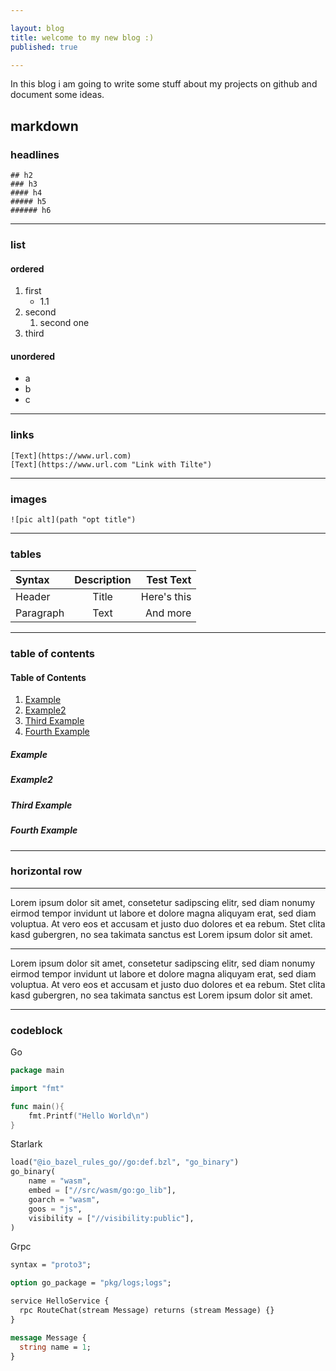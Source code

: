 ```yaml
---

layout: blog
title: welcome to my new blog :)
published: true

---
```


In this blog i am going to write some stuff about my projects on github
and document some ideas.

## markdown

### headlines

```
## h2
### h3
#### h4
##### h5
###### h6
```

---

### list

#### ordered

1. first
    * 1.1
2. second
    1. second one
3. third


#### unordered

* a
* b
* c

---

### links

```
[Text](https://www.url.com)
[Text](https://www.url.com "Link with Tilte")
```

---

### images

```
![pic alt](path "opt title")
```

---

### tables

| Syntax      | Description | Test Text     |
| :---        |    :----:   |          ---: |
| Header      | Title       | Here's this   |
| Paragraph   | Text        | And more      |

---

### table of contents

#### Table of Contents
1. [Example](#example)
2. [Example2](#example2)
3. [Third Example](#third-example)
4. [Fourth Example](#fourth-example)


##### Example
##### Example2
##### Third Example
##### Fourth Example


---


### horizontal row

---

Lorem ipsum dolor sit amet, consetetur sadipscing elitr, sed diam nonumy eirmod tempor invidunt ut labore et dolore magna aliquyam erat, sed diam voluptua. At vero eos et accusam et justo duo dolores et ea rebum. Stet clita kasd gubergren, no sea takimata sanctus est Lorem ipsum dolor sit amet.

***
Lorem ipsum dolor sit amet, consetetur sadipscing elitr, sed diam nonumy eirmod tempor invidunt ut labore et dolore magna aliquyam erat, sed diam voluptua. At vero eos et accusam et justo duo dolores et ea rebum. Stet clita kasd gubergren, no sea takimata sanctus est Lorem ipsum dolor sit amet.

___

### codeblock

Go
```go
package main

import "fmt"

func main(){
    fmt.Printf("Hello World\n")
}
```

Starlark
```python
load("@io_bazel_rules_go//go:def.bzl", "go_binary")
go_binary(
    name = "wasm",
    embed = ["//src/wasm/go:go_lib"],
    goarch = "wasm",
    goos = "js",
    visibility = ["//visibility:public"],
)
```

Grpc
```proto
syntax = "proto3";

option go_package = "pkg/logs;logs";

service HelloService {
  rpc RouteChat(stream Message) returns (stream Message) {}
}

message Message {
  string name = 1;
}
```
